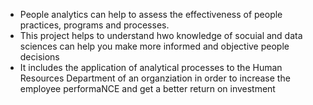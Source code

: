 - People analytics can help to assess the effectiveness of people practices, programs and processes. 
- This project helps to understand hwo knowledge of socuial and data sciences can help you make more informed and objective people decisions
- It includes the application of analytical processes to the Human Resources Department of an organziation in order to increase the employee performaNCE
  and get a better return on investment
  
  
